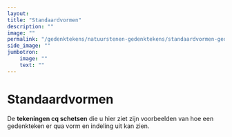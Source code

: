 ```yaml
---
layout: 
title: "Standaardvormen"
description: ""
image: ""
permalink: "/gedenktekens/natuurstenen-gedenktekens/standaardvormen-gedenktekens-natuursteen/"
side_image: ""
jumbotron:
    image: ""
    text: ""
---
```



# Standaardvormen

De **tekeningen cq schetsen** die u hier ziet zijn voorbeelden van hoe een gedenkteken er qua vorm en indeling uit kan zien.